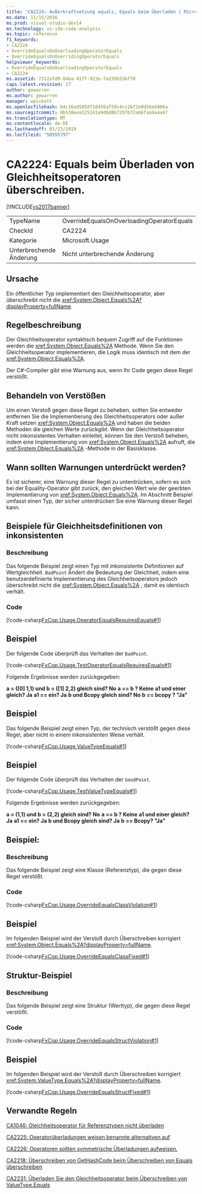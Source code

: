 ```yaml
---
title: 'CA2224: Außerkraftsetzung equals, Equals beim Überladen | Microsoft-Dokumentation'
ms.date: 11/15/2016
ms.prod: visual-studio-dev14
ms.technology: vs-ide-code-analysis
ms.topic: reference
f1_keywords:
- CA2224
- OverrideEqualsOnOverloadingOperatorEquals
- OverrideEqualsOnOverridingOperatorEquals
helpviewer_keywords:
- OverrideEqualsOnOverloadingOperatorEquals
- CA2224
ms.assetid: 7312afd9-84ba-417f-923e-7a159b53bf70
caps.latest.revision: 17
author: gewarren
ms.author: gewarren
manager: wpickett
ms.openlocfilehash: b4c16ed5858f18456af59c4cc26f2e0d56e6006a
ms.sourcegitcommit: 8b538eea125241e9d6d8b7297b72a66faa9a4a47
ms.translationtype: MT
ms.contentlocale: de-DE
ms.lasthandoff: 01/23/2019
ms.locfileid: "58955797"
---
```

# <a name="ca2224-override-equals-on-overloading-operator-equals"></a>CA2224: Equals beim Überladen von Gleichheitsoperatoren überschreiben.
[!INCLUDE[vs2017banner](../includes/vs2017banner.md)]

|||
|-|-|
|TypeName|OverrideEqualsOnOverloadingOperatorEquals|
|CheckId|CA2224|
|Kategorie|Microsoft.Usage|
|Unterbrechende Änderung|Nicht unterbrechende Änderung|

## <a name="cause"></a>Ursache
 Ein öffentlicher Typ implementiert den Gleichheitsoperator, aber überschreibt nicht die <xref:System.Object.Equals%2A?displayProperty=fullName>.

## <a name="rule-description"></a>Regelbeschreibung
 Der Gleichheitsoperator syntaktisch bequem Zugriff auf die Funktionen werden die <xref:System.Object.Equals%2A> Methode. Wenn Sie den Gleichheitsoperator implementieren, die Logik muss identisch mit dem der <xref:System.Object.Equals%2A>.

 Der C#-Compiler gibt eine Warnung aus, wenn Ihr Code gegen diese Regel verstößt.

## <a name="how-to-fix-violations"></a>Behandeln von Verstößen
 Um einen Verstoß gegen diese Regel zu beheben, sollten Sie entweder entfernen Sie die Implementierung des Gleichheitsoperators oder außer Kraft setzen <xref:System.Object.Equals%2A> und haben die beiden Methoden die gleichen Werte zurückgibt. Wenn der Gleichheitsoperator nicht inkonsistentes Verhalten einleitet, können Sie den Verstoß beheben, indem eine Implementierung von <xref:System.Object.Equals%2A> aufruft, die <xref:System.Object.Equals%2A> -Methode in der Basisklasse.

## <a name="when-to-suppress-warnings"></a>Wann sollten Warnungen unterdrückt werden?
 Es ist sicherer, eine Warnung dieser Regel zu unterdrücken, sofern es sich bei der Equality-Operator gibt zurück, den gleichen Wert wie der geerbten Implementierung von <xref:System.Object.Equals%2A>. Im Abschnitt Beispiel umfasst einen Typ, der sicher unterdrücken Sie eine Warnung dieser Regel kann.

## <a name="examples-of-inconsistent-equality-definitions"></a>Beispiele für Gleichheitsdefinitionen von inkonsistenten

### <a name="description"></a>Beschreibung
 Das folgende Beispiel zeigt einen Typ mit inkonsistente Definitionen auf Wertgleichheit. `BadPoint` Ändert die Bedeutung der Gleichheit, indem eine benutzerdefinierte Implementierung des Gleichheitsoperators jedoch überschreibt nicht die <xref:System.Object.Equals%2A> , damit es identisch verhält.

### <a name="code"></a>Code
 [!code-csharp[FxCop.Usage.OperatorEqualsRequiresEquals#1](../snippets/csharp/VS_Snippets_CodeAnalysis/FxCop.Usage.OperatorEqualsRequiresEquals/cs/FxCop.Usage.OperatorEqualsRequiresEquals.cs#1)]

## <a name="example"></a>Beispiel
 Der folgende Code überprüft das Verhalten der `BadPoint`.

 [!code-csharp[FxCop.Usage.TestOperatorEqualsRequiresEquals#1](../snippets/csharp/VS_Snippets_CodeAnalysis/FxCop.Usage.TestOperatorEqualsRequiresEquals/cs/FxCop.Usage.TestOperatorEqualsRequiresEquals.cs#1)]

 Folgende Ergebnisse werden zurückgegeben:

 **a = ([0] 1,1) und b = ([1] 2,2) gleich sind? No**
**a == b ? Keine**
**a1 und einer gleich? Ja**
**a1 == ein? Ja**
**b und Bcopy gleich sind? No**
**b == bcopy ? "Ja"**
## <a name="example"></a>Beispiel
 Das folgende Beispiel zeigt einen Typ, der technisch verstößt gegen diese Regel, aber nicht in einem inkonsistenten Weise verhält.

 [!code-csharp[FxCop.Usage.ValueTypeEquals#1](../snippets/csharp/VS_Snippets_CodeAnalysis/FxCop.Usage.ValueTypeEquals/cs/FxCop.Usage.ValueTypeEquals.cs#1)]

## <a name="example"></a>Beispiel
 Der folgende Code überprüft das Verhalten der `GoodPoint`.

 [!code-csharp[FxCop.Usage.TestValueTypeEquals#1](../snippets/csharp/VS_Snippets_CodeAnalysis/FxCop.Usage.TestValueTypeEquals/cs/FxCop.Usage.TestValueTypeEquals.cs#1)]

 Folgende Ergebnisse werden zurückgegeben:

 **a = (1,1) und b = (2,2) gleich sind? No**
**a == b ? Keine**
**a1 und einer gleich? Ja**
**a1 == ein? Ja**
**b und Bcopy gleich sind? Ja**
**b == Bcopy? "Ja"**
## <a name="class-example"></a>Beispiel:

### <a name="description"></a>Beschreibung
 Das folgende Beispiel zeigt eine Klasse (Referenztyp), die gegen diese Regel verstößt.

### <a name="code"></a>Code
 [!code-csharp[FxCop.Usage.OverrideEqualsClassViolation#1](../snippets/csharp/VS_Snippets_CodeAnalysis/FxCop.Usage.OverrideEqualsClassViolation/cs/FxCop.Usage.OverrideEqualsClassViolation.cs#1)]

## <a name="example"></a>Beispiel
 Im folgenden Beispiel wird der Verstoß durch Überschreiben korrigiert <xref:System.Object.Equals%2A?displayProperty=fullName>.

 [!code-csharp[FxCop.Usage.OverrideEqualsClassFixed#1](../snippets/csharp/VS_Snippets_CodeAnalysis/FxCop.Usage.OverrideEqualsClassFixed/cs/FxCop.Usage.OverrideEqualsClassFixed.cs#1)]

## <a name="structure-example"></a>Struktur-Beispiel

### <a name="description"></a>Beschreibung
 Das folgende Beispiel zeigt eine Struktur (Werttyp), die gegen diese Regel verstößt.

### <a name="code"></a>Code
 [!code-csharp[FxCop.Usage.OverrideEqualsStructViolation#1](../snippets/csharp/VS_Snippets_CodeAnalysis/FxCop.Usage.OverrideEqualsStructViolation/cs/FxCop.Usage.OverrideEqualsStructViolation.cs#1)]

## <a name="example"></a>Beispiel
 Im folgenden Beispiel wird der Verstoß durch Überschreiben korrigiert <xref:System.ValueType.Equals%2A?displayProperty=fullName>.

 [!code-csharp[FxCop.Usage.OverrideEqualsStructFixed#1](../snippets/csharp/VS_Snippets_CodeAnalysis/FxCop.Usage.OverrideEqualsStructFixed/cs/FxCop.Usage.OverrideEqualsStructFixed.cs#1)]

## <a name="related-rules"></a>Verwandte Regeln
 [CA1046: Gleichheitsoperator für Referenztypen nicht überladen](../code-quality/ca1046-do-not-overload-operator-equals-on-reference-types.md)

 [CA2225: Operatorüberladungen weisen benannte alternativen auf](../code-quality/ca2225-operator-overloads-have-named-alternates.md)

 [CA2226: Operatoren sollten symmetrische Überladungen aufweisen.](../code-quality/ca2226-operators-should-have-symmetrical-overloads.md)

 [CA2218: Überschreiben von GetHashCode beim Überschreiben von Equals überschreiben](../code-quality/ca2218-override-gethashcode-on-overriding-equals.md)

 [CA2231: Überladen Sie den Gleichheitsoperator beim Überschreiben von ValueType.Equals](../code-quality/ca2231-overload-operator-equals-on-overriding-valuetype-equals.md)

